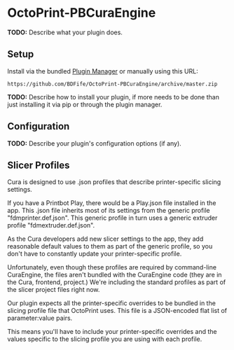 # OctoPrint-PBCuraEngine

**TODO:** Describe what your plugin does.

## Setup

Install via the bundled [Plugin Manager](https://github.com/foosel/OctoPrint/wiki/Plugin:-Plugin-Manager)
or manually using this URL:

    https://github.com/BDFife/OctoPrint-PBCuraEngine/archive/master.zip

**TODO:** Describe how to install your plugin, if more needs to be done than just installing it via pip or through
the plugin manager.

## Configuration

**TODO:** Describe your plugin's configuration options (if any).

## Slicer Profiles

Cura is designed to use .json profiles that describe printer-specific
slicing settings.

If you have a Printbot Play, there would be a Play.json file installed
in the app. This .json file inherits most of its settings from the
generic profile "fdmprinter.def.json". This generic profile in turn
uses a generic extruder profile "fdmextruder.def.json".

As the Cura developers add new slicer settings to the app, they add
reasonable default values to them as part of the generic profile, so
you don't have to constantly update your printer-specific profile.

Unfortunately, even though these profiles are required by command-line
CuraEngine, the files aren't bundled with the CuraEngine code (they
are in the Cura, frontend, project.) We're including the standard
profiles as part of the slicer project files right now.

Our plugin expects all the printer-specific overrides to be bundled in
the slicing profile file that OctoPrint uses. This file is a
JSON-encoded flat list of parameter:value pairs. 

This means you'll have to include your printer-specific overrides and
the values specific to the slicing profile you are using with each
profile.

